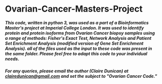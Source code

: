 # Ovarian-Cancer-Masters-Project
##### This code, written in python 3, was used as a part of a Bioinformatics Master's project at Imperial College London. It was used to identify protein and protein isoforms from Ovarian Cancer biopsy samples using a range of methods: Fisher's Exact Test, Network Analysis and Patient Set Enrichment Analysis (modified version of Gene Set Enrichment Analysis). all of the files used as the input to these code was present in the same folder. Please feel free to adapt this code to your individual needs. 
##### For any queries, please email the author (Claire Dunican) at clairedunican@gmail.com and set the subject to "Ovarian Cancer Code."
